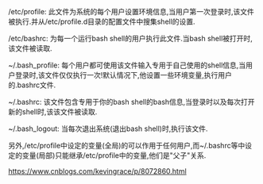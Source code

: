 


/etc/profile: 此文件为系统的每个用户设置环境信息,当用户第一次登录时,该文件被执行.并从/etc/profile.d目录的配置文件中搜集shell的设置.

/etc/bashrc:  为每一个运行bash shell的用户执行此文件.当bash shell被打开时,该文件被读取.

~/.bash_profile: 每个用户都可使用该文件输入专用于自己使用的shell信息,当用户登录时,该文件仅仅执行一次!默认情况下,他设置一些环境变量,执行用户的.bashrc文件.

~/.bashrc: 该文件包含专用于你的bash shell的bash信息,当登录时以及每次打开新的shell时,该该文件被读取.

~/.bash_logout: 当每次退出系统(退出bash shell)时,执行该文件.

另外,/etc/profile中设定的变量(全局)的可以作用于任何用户,而~/.bashrc等中设定的变量(局部)只能继承/etc/profile中的变量,他们是"父子"关系.



https://www.cnblogs.com/kevingrace/p/8072860.html

